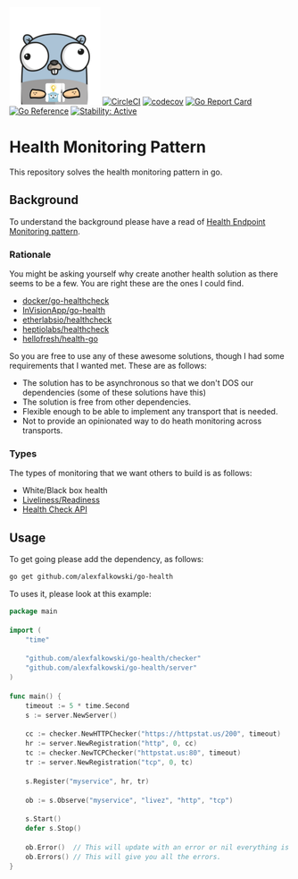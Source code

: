 ![Gopher](assets/gopher.png)
[![CircleCI](https://circleci.com/gh/alexfalkowski/go-health.svg?style=shield)](https://circleci.com/gh/alexfalkowski/go-health)
[![codecov](https://codecov.io/gh/alexfalkowski/go-health/graph/badge.svg?token=Q7B3VZYL9K)](https://codecov.io/gh/alexfalkowski/go-health)
[![Go Report Card](https://goreportcard.com/badge/github.com/alexfalkowski/go-health)](https://goreportcard.com/report/github.com/alexfalkowski/go-health)
[![Go Reference](https://pkg.go.dev/badge/github.com/alexfalkowski/go-health.svg)](https://pkg.go.dev/github.com/alexfalkowski/go-health)
[![Stability: Active](https://masterminds.github.io/stability/active.svg)](https://masterminds.github.io/stability/active.html)

# Health Monitoring Pattern

This repository solves the health monitoring pattern in go.

## Background

To understand the background please have a read of [Health Endpoint Monitoring pattern](https://docs.microsoft.com/en-us/azure/architecture/patterns/health-endpoint-monitoring).

### Rationale

You might be asking yourself why create another health solution as there seems to be a few. You are right these are the ones I could find.

- [docker/go-healthcheck](https://github.com/docker/go-healthcheck)
- [InVisionApp/go-health](https://github.com/InVisionApp/go-health)
- [etherlabsio/healthcheck](https://github.com/etherlabsio/healthcheck)
- [heptiolabs/healthcheck](https://github.com/heptiolabs/healthcheck)
- [hellofresh/health-go](https://github.com/hellofresh/health-go)

So you are free to use any of these awesome solutions, though I had some requirements that I wanted met. These are as follows:

- The solution has to be asynchronous so that we don't DOS our dependencies (some of these solutions have this)
- The solution is free from other dependencies.
- Flexible enough to be able to implement any transport that is needed.
- Not to provide an opinionated way to do heath monitoring across transports.

### Types

The types of monitoring that we want others to build is as follows:

- White/Black box health
- [Liveliness/Readiness](https://kubernetes.io/docs/tasks/configure-pod-container/configure-liveness-readiness-startup-probes/)
- [Health Check API](https://microservices.io/patterns/observability/health-check-api.html)

## Usage

To get going please add the dependency, as follows:

```sh
go get github.com/alexfalkowski/go-health
```

To uses it, please look at this example:

```go
package main

import (
    "time"

    "github.com/alexfalkowski/go-health/checker"
    "github.com/alexfalkowski/go-health/server"
)

func main() {
    timeout := 5 * time.Second
    s := server.NewServer()

    cc := checker.NewHTTPChecker("https://httpstat.us/200", timeout)
    hr := server.NewRegistration("http", 0, cc)
    tc := checker.NewTCPChecker("httpstat.us:80", timeout)
    tr := server.NewRegistration("tcp", 0, tc)

    s.Register("myservice", hr, tr)

    ob := s.Observe("myservice", "livez", "http", "tcp")

    s.Start()
    defer s.Stop()

    ob.Error()  // This will update with an error or nil everything is OK.
    ob.Errors() // This will give you all the errors.
}
```
